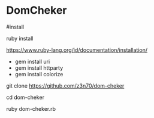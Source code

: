 # DomCheker

#install

ruby install

https://www.ruby-lang.org/id/documentation/installation/

- gem install uri
- gem install httparty
- gem install colorize

git clone https://github.com/z3n70/dom-cheker

cd dom-cheker

ruby dom-cheker.rb
